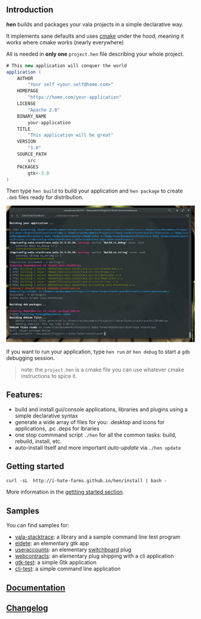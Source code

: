 ## Introduction
**hen** builds and packages your vala projects in a simple declarative way.

It implements sane defaults and uses [cmake](http://cmake.org/) under the hood, meaning it works where cmake works (nearly everywhere)

All is needed in **only one** `project.hen` file describing your whole project.

```java
# This new application will conquer the world
application (
    AUTHOR
        "Your self <your.self@home.com>"
    HOMEPAGE
        "https://home.com/your-application"      
    LICENSE
        "Apache 2.0"  
    BINARY_NAME
        your-application
    TITLE
        "This application will be great"
    VERSION
        "1.0"
    SOURCE_PATH
        src
    PACKAGES
        gtk+-3.0
)

```
Then type `hen build` to build your application and `hen package` to create `.deb` files ready for distribution.

![sample](docs/hen-screenshot.png) 

If you want to run your application, type `hen run` or `hen debug` to start a `gdb` debugging session.

> note: the `project.hen` is a cmake file you can use whatever cmake instructions to spice it.
## Features: 
  - build and install gui/console applications, libraries and plugins using a simple declarative syntax
  - generate a wide array of files for you: .desktop and icons for applications, .pc .deps for lbraries
  - one stop commmand script `./hen` for all the common tasks: build, rebuild, install, etc.
  - auto-install itself and more important *auto-update* via `./hen update`

## Getting started 

```
curl -sL  http://i-hate-farms.github.io/hen/install | bash -  
```

More information in the [gettting started section](docs/getting-started.md).

## Samples

You can find samples for: 
  - [vala-stacktrace][1]: a library and a sample command line test program
  - [eidete][2]: an elementary gtk app
  - [useraccounts][4]: an elementary [switchboard][3] plug 
  - [webcontracts][5]: an elementary plug shipping with a cli application 
  - [gtk-test][6]: a simple Gtk application
  - [cli-test][7]: a simple command line application

[1]: https://github.com/PerfectCarl/vala-stacktrace
[2]: https://code.launchpad.net/~name-is-carl/eidete/use-elementary.cmake
[3]: https://launchpad.net/switchboard
[4]: https://code.launchpad.net/~name-is-carl/switchboard-plug-useraccounts/use-elementary.cmake
[5]: https://code.launchpad.net/~elementary-apps/webcontracts/fix-for-freya
[6]: none
[7]: none


## [Documentation](docs/doc.md) 

## [Changelog](CHANGELOG.md)
